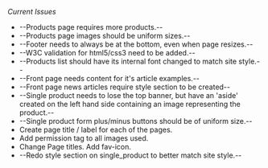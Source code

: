 *Current Issues*

- --Products page requires more products.--
- --Products page images should be uniform sizes.--
- --Footer needs to always be at the bottom, even when page resizes.--
- --W3C validation for html5/css3 need to be added.--
- --Products list should have its internal font changed to match site style.--
- --Front page needs content for it's article examples.--
- --Front page news articles require style section to be created--
- --Single product needs to lose the top banner, but have an 'aside' created
on the left hand side containing an image representing the product.--
- --Single product form plus/minus buttons should be of uniform size.--
- Create page title / label for each of the pages.
- Add permission tag to all images used.
- Change Page titles. Add fav-icon.
- --Redo style section on single_product to better match site style.--